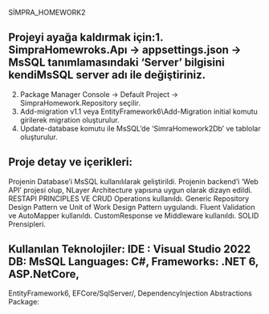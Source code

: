 SİMPRA_HOMEWORK2

## Projeyi ayağa kaldırmak için:1. SimpraHomewroks.Apı -> appsettings.json -> MsSQL tanımlamasındaki ‘Server’ bilgisini kendiMsSQL server adı ile değiştiriniz. 
2. Package Manager Console -> Default Project -> SimpraHomework.Repository seçilir. 
3. Add-migration v1.1 veya EntityFramework6\Add-Migration initial komutu girilerek migration oluşturulur. 
4. Update-database komutu ile MsSQL’de ‘SimraHomework2Db’ ve tablolar oluşturulur.



## Proje detay ve içerikleri: 
Projenin Database’i  MsSQL kullanılılarak geliştirildi.
Projenin backend’i ‘Web API’ projesi olup, NLayer Architecture yapısına uygun olarak dizayn edildi.
RESTAPI PRINCIPLES VE CRUD Operations kullanıldı. 
Generic Repository Design Pattern ve Unit of Work Design Pattern uygulandı.
Fluent  Validation ve AutoMapper kullanıldı.
CustomResponse ve Middleware kullanıldı.
SOLID Prensipleri.
##  Kullanılan Teknolojiler: IDE : Visual Studio 2022 DB: MsSQL Languages: C#, Frameworks: .NET 6, ASP.NetCore, 
EntityFramework6, EFCore/SqlServer/, DependencyInjection Abstractions 
Package: 
